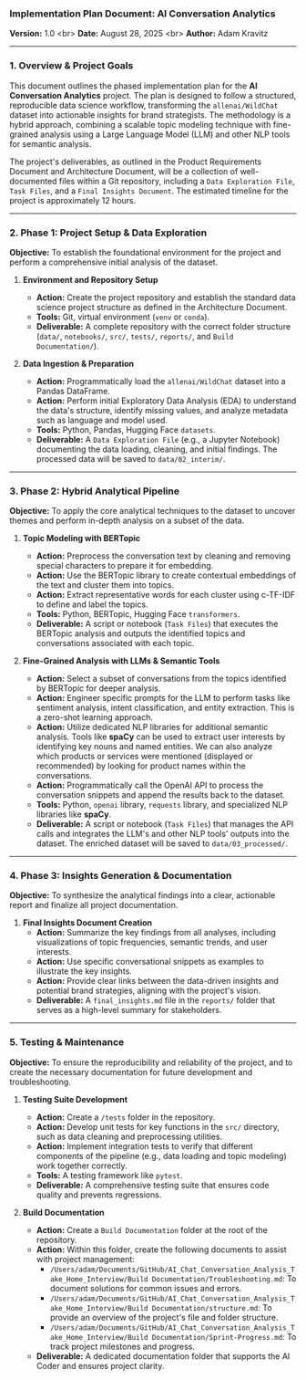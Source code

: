 ### Implementation Plan Document: AI Conversation Analytics

**Version:** 1.0
\<br\> **Date:** August 28, 2025
\<br\> **Author:** Adam Kravitz

-----

### 1\. Overview & Project Goals

This document outlines the phased implementation plan for the **AI Conversation Analytics** project. The plan is designed to follow a structured, reproducible data science workflow, transforming the `allenai/WildChat` dataset into actionable insights for brand strategists. The methodology is a hybrid approach, combining a scalable topic modeling technique with fine-grained analysis using a Large Language Model (LLM) and other NLP tools for semantic analysis.

The project's deliverables, as outlined in the Product Requirements Document and Architecture Document, will be a collection of well-documented files within a Git repository, including a `Data Exploration File`, `Task Files`, and a `Final Insights Document`. The estimated timeline for the project is approximately 12 hours.

-----

### 2\. Phase 1: Project Setup & Data Exploration

**Objective:** To establish the foundational environment for the project and perform a comprehensive initial analysis of the dataset.

1.  **Environment and Repository Setup**

      * **Action:** Create the project repository and establish the standard data science project structure as defined in the Architecture Document.
      * **Tools:** Git, virtual environment (`venv` or `conda`).
      * **Deliverable:** A complete repository with the correct folder structure (`data/`, `notebooks/`, `src/`, `tests/`, `reports/`, and `Build Documentation/`).

2.  **Data Ingestion & Preparation**

      * **Action:** Programmatically load the `allenai/WildChat` dataset into a Pandas DataFrame.
      * **Action:** Perform initial Exploratory Data Analysis (EDA) to understand the data's structure, identify missing values, and analyze metadata such as language and model used.
      * **Tools:** Python, Pandas, Hugging Face `datasets`.
      * **Deliverable:** A `Data Exploration File` (e.g., a Jupyter Notebook) documenting the data loading, cleaning, and initial findings. The processed data will be saved to `data/02_interim/`.

-----

### 3\. Phase 2: Hybrid Analytical Pipeline

**Objective:** To apply the core analytical techniques to the dataset to uncover themes and perform in-depth analysis on a subset of the data.

1.  **Topic Modeling with BERTopic**

      * **Action:** Preprocess the conversation text by cleaning and removing special characters to prepare it for embedding.
      * **Action:** Use the BERTopic library to create contextual embeddings of the text and cluster them into topics.
      * **Action:** Extract representative words for each cluster using c-TF-IDF to define and label the topics.
      * **Tools:** Python, BERTopic, Hugging Face `transformers`.
      * **Deliverable:** A script or notebook (`Task Files`) that executes the BERTopic analysis and outputs the identified topics and conversations associated with each topic.

2.  **Fine-Grained Analysis with LLMs & Semantic Tools**

      * **Action:** Select a subset of conversations from the topics identified by BERTopic for deeper analysis.
      * **Action:** Engineer specific prompts for the LLM to perform tasks like sentiment analysis, intent classification, and entity extraction. This is a zero-shot learning approach.
      * **Action:** Utilize dedicated NLP libraries for additional semantic analysis. Tools like **spaCy** can be used to extract user interests by identifying key nouns and named entities. We can also analyze which products or services were mentioned (displayed or recommended) by looking for product names within the conversations.
      * **Action:** Programmatically call the OpenAI API to process the conversation snippets and append the results back to the dataset.
      * **Tools:** Python, `openai` library, `requests` library, and specialized NLP libraries like **spaCy**.
      * **Deliverable:** A script or notebook (`Task Files`) that manages the API calls and integrates the LLM's and other NLP tools' outputs into the dataset. The enriched dataset will be saved to `data/03_processed/`.

-----

### 4\. Phase 3: Insights Generation & Documentation

**Objective:** To synthesize the analytical findings into a clear, actionable report and finalize all project documentation.

1.  **Final Insights Document Creation**
      * **Action:** Summarize the key findings from all analyses, including visualizations of topic frequencies, semantic trends, and user interests.
      * **Action:** Use specific conversational snippets as examples to illustrate the key insights.
      * **Action:** Provide clear links between the data-driven insights and potential brand strategies, aligning with the project's vision.
      * **Deliverable:** A `final_insights.md` file in the `reports/` folder that serves as a high-level summary for stakeholders.

-----

### 5\. Testing & Maintenance

**Objective:** To ensure the reproducibility and reliability of the project, and to create the necessary documentation for future development and troubleshooting.

1.  **Testing Suite Development**

      * **Action:** Create a `/tests` folder in the repository.
      * **Action:** Develop unit tests for key functions in the `src/` directory, such as data cleaning and preprocessing utilities.
      * **Action:** Implement integration tests to verify that different components of the pipeline (e.g., data loading and topic modeling) work together correctly.
      * **Tools:** A testing framework like `pytest`.
      * **Deliverable:** A comprehensive testing suite that ensures code quality and prevents regressions.

2.  **Build Documentation**

      * **Action:** Create a `Build Documentation` folder at the root of the repository.
      * **Action:** Within this folder, create the following documents to assist with project management:
          * `/Users/adam/Documents/GitHub/AI_Chat_Conversation_Analysis_Take_Home_Interview/Build Documentation/Troubleshooting.md`: To document solutions for common issues and errors.
          * `/Users/adam/Documents/GitHub/AI_Chat_Conversation_Analysis_Take_Home_Interview/Build Documentation/structure.md`: To provide an overview of the project's file and folder structure.
          * `/Users/adam/Documents/GitHub/AI_Chat_Conversation_Analysis_Take_Home_Interview/Build Documentation/Sprint-Progress.md`: To track project milestones and progress.
      * **Deliverable:** A dedicated documentation folder that supports the AI Coder and ensures project clarity.